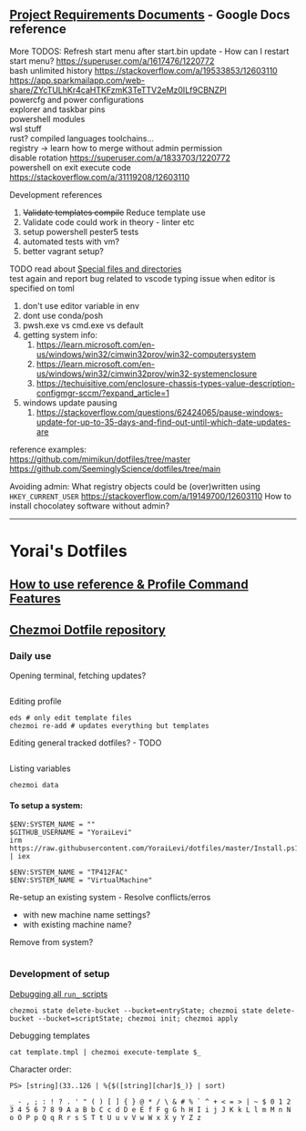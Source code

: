 ## [Project Requirements Documents](https://docs.google.com/document/d/1YMBDaniOEwUiMpM2-22DQS6xsGwZ5SLFlhoZ_u54h9Q/edit?tab=t.0) - Google Docs reference

More TODOS:
Refresh start menu after start.bin update - How can I restart start menu? https://superuser.com/a/1617476/1220772  
bash unlimited history https://stackoverflow.com/a/19533853/12603110  
https://app.sparkmailapp.com/web-share/ZYcTULhKr4caHTKFzmK3TeTTV2eMz0ILf9CBNZPl  
powercfg and power configurations  
explorer and taskbar pins  
powershell modules  
wsl stuff  
rust? compiled languages toolchains...  
registry -> learn how to merge without admin permission  
disable rotation https://superuser.com/a/1833703/1220772  
powershell on exit execute code https://stackoverflow.com/a/31119208/12603110  

Development references
1) ~~Validate templates compile~~ Reduce template use
2) Validate code could work in theory - linter etc
3) setup powershell pester5 tests
4) automated tests with vm?
5) better vagrant setup?

TODO read about [Special files and directories](https://www.chezmoi.io/reference/special-files-and-directories/)  
test again and report bug related to vscode typing issue when editor is specified on toml  
1) don't use editor variable in env  
2) dont use conda/posh  
3) pwsh.exe vs cmd.exe vs default  
4) getting system info:
   1) https://learn.microsoft.com/en-us/windows/win32/cimwin32prov/win32-computersystem
   2) https://learn.microsoft.com/en-us/windows/win32/cimwin32prov/win32-systemenclosure
   3) https://techuisitive.com/enclosure-chassis-types-value-description-configmgr-sccm/?expand_article=1
5) windows update pausing
   1) https://stackoverflow.com/questions/62424065/pause-windows-update-for-up-to-35-days-and-find-out-until-which-date-updates-are

reference examples:  
https://github.com/mimikun/dotfiles/tree/master  
https://github.com/SeeminglyScience/dotfiles/tree/main  

Avoiding admin: What registry objects could be (over)written using `HKEY_CURRENT_USER` https://stackoverflow.com/a/19149700/12603110
How to install chocolatey software without admin?


------------------
# Yorai's Dotfiles
## [How to use reference & Profile Command Features](DOCS_FEATURES.md)
## [Chezmoi Dotfile repository](https://www.chezmoi.io/user-guide/daily-operations/)

### Daily use
Opening terminal, fetching updates?
```
```

Editing profile
```
eds # only edit template files
chezmoi re-add # updates everything but templates
```
Editing general tracked dotfiles? - TODO
```
```

Listing variables
```
chezmoi data
```

#### To setup a system:
```
$ENV:SYSTEM_NAME = ""
$GITHUB_USERNAME = "YoraiLevi"
irm https://raw.githubusercontent.com/YoraiLevi/dotfiles/master/Install.ps1 | iex
```

```
$ENV:SYSTEM_NAME = "TP412FAC"
$ENV:SYSTEM_NAME = "VirtualMachine"
```

Re-setup an existing system - Resolve conflicts/erros
* with new machine name settings?
* with existing machine name?

Remove from system?
```
```

### Development of setup
[Debugging all `run_` scripts](https://www.chezmoi.io/user-guide/use-scripts-to-perform-actions/#clear-the-state-of-all-run_onchange_-and-run_once_-scripts)
```
chezmoi state delete-bucket --bucket=entryState; chezmoi state delete-bucket --bucket=scriptState; chezmoi init; chezmoi apply
```

Debugging templates
```
cat template.tmpl | chezmoi execute-template $_
```

Character order:
```
PS> [string](33..126 | %{$([string][char]$_)} | sort)

_ - , ; : ! ? . ' " ( ) [ ] { } @ * / \ & # % ` ^ + < = > | ~ $ 0 1 2 3 4 5 6 7 8 9 A a B b C c d D e E f F g G h H I i j J K k L l m M n N o O P p Q q R r s S T t U u v V w W x X y Y Z z
```
